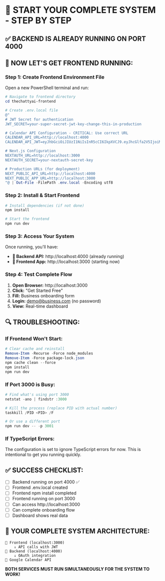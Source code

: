 # 🚀 START YOUR COMPLETE SYSTEM - STEP BY STEP

## ✅ **BACKEND IS ALREADY RUNNING ON PORT 4000**

## 🎯 **NOW LET'S GET FRONTEND RUNNING:**

### **Step 1: Create Frontend Environment File**

Open a new PowerShell terminal and run:

```powershell
# Navigate to frontend directory
cd thechattyai-frontend

# Create .env.local file
@"
# JWT Secret for authentication
JWT_SECRET=your-super-secret-jwt-key-change-this-in-production

# Calendar API Configuration - CRITICAL: Use correct URL
CALENDAR_API_URL=http://localhost:4000
CALENDAR_API_JWT=eyJhbGciOiJIUzI1NiIsInR5cCI6IkpXVCJ9.eyJhcGlfa2V5IjoiMDFiYTE2OGRkMzBjMDM3N2MxZjBjNzRiOTM2ZjQyNzQiLCJpYXQiOjE3NTIwMDgzNjcsImV4cCI6MTc4MzU0NDM2N30.zelpVbu-alSaAfMSkSsne2gaaWETqdbakzui5Pbi_Ts

# Next.js Configuration
NEXTAUTH_URL=http://localhost:3000
NEXTAUTH_SECRET=your-nextauth-secret-key

# Production URLs (for deployment)
NEXT_PUBLIC_API_URL=http://localhost:4000
NEXT_PUBLIC_APP_URL=http://localhost:3000
"@ | Out-File -FilePath .env.local -Encoding utf8
```

### **Step 2: Install & Start Frontend**

```powershell
# Install dependencies (if not done)
npm install

# Start the frontend
npm run dev
```

### **Step 3: Access Your System**

Once running, you'll have:

- **🔧 Backend API:** http://localhost:4000 (already running)
- **🎨 Frontend App:** http://localhost:3000 (starting now)

### **Step 4: Test Complete Flow**

1. **Open Browser:** http://localhost:3000
2. **Click:** "Get Started Free"
3. **Fill:** Business onboarding form
4. **Login:** demo@business.com (no password)
5. **View:** Real-time dashboard

## 🔍 **TROUBLESHOOTING:**

### **If Frontend Won't Start:**

```powershell
# Clear cache and reinstall
Remove-Item -Recurse -Force node_modules
Remove-Item -Force package-lock.json
npm cache clean --force
npm install
npm run dev
```

### **If Port 3000 is Busy:**

```powershell
# Find what's using port 3000
netstat -ano | findstr :3000

# Kill the process (replace PID with actual number)
taskkill /PID <PID> /F

# Or use a different port
npm run dev -- -p 3001
```

### **If TypeScript Errors:**

The configuration is set to ignore TypeScript errors for now. This is intentional to get you running quickly.

## ✅ **SUCCESS CHECKLIST:**

- [ ] Backend running on port 4000 ✅
- [ ] Frontend .env.local created
- [ ] Frontend npm install completed
- [ ] Frontend running on port 3000
- [ ] Can access http://localhost:3000
- [ ] Can complete onboarding flow
- [ ] Dashboard shows real data

## 🎉 **YOUR COMPLETE SYSTEM ARCHITECTURE:**

```
📱 Frontend (localhost:3000)
    ↓ API calls with JWT
🔧 Backend (localhost:4000) 
    ↓ OAuth integration
📅 Google Calendar API
```

**BOTH SERVICES MUST RUN SIMULTANEOUSLY FOR THE SYSTEM TO WORK!** 